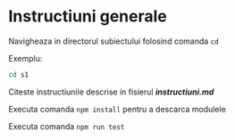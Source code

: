 # Instructiuni generale

Navigheaza in directorul subiectului folosind comanda ```cd```

Exemplu:

```bash
cd s1
```

Citeste instructiunile descrise in fisierul ***instructiuni.md***

Executa comanda ```npm install``` pentru a descarca modulele 

Executa comanda ```npm run test```